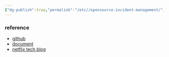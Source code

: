 ```yaml
---
{"dg-publish":true,"permalink":"/etc//opensource-incident-management/","tags":["dispatch","incident","opensource"]}
---
```





### reference
- [github](https://github.com/Netflix/dispatch)
- [document](https://netflix.github.io/dispatch/)
- [netflix tech blog](https://netflixtechblog.com/introducing-dispatch-da4b8a2a8072)